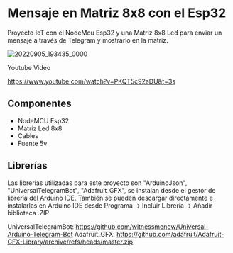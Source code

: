 # Mensaje en Matriz 8x8 con el Esp32

Proyecto IoT con el NodeMcu Esp32 y una Matriz 8x8 Led para enviar un mensaje a través de Telegram y mostrarlo en la matriz.

![20220905_193435_0000](https://user-images.githubusercontent.com/85527788/189006337-ece1defe-2f87-42a0-9365-b4cd4a6c76a8.png)

Youtube Video

https://www.youtube.com/watch?v=PKQT5c92aDU&t=3s

## Componentes

- NodeMCU Esp32
- Matriz Led 8x8
- Cables
- Fuente 5v

## Librerías

Las librerías utilizadas para este proyecto son "ArduinoJson", "UniversalTelegramBot", "Adafruit_GFX", se instalan desde el gestor de librería del Arduino IDE. También se pueden descargar directamente e instalarlas en Arduino IDE desde Programa -> Incluir Librería -> Añadir biblioteca .ZIP

UniversalTelegramBot: https://github.com/witnessmenow/Universal-Arduino-Telegram-Bot
Adafruit_GFX: https://github.com/adafruit/Adafruit-GFX-Library/archive/refs/heads/master.zip
